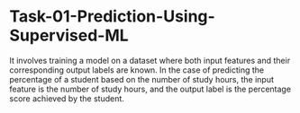 # Task-01-Prediction-Using-Supervised-ML
It involves training a model on a dataset where both input features and their corresponding output labels are known. In the case of predicting the percentage of a student based on the number of study hours, the input feature is the number of study hours, and the output label is the percentage score achieved by the student.
